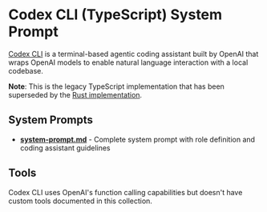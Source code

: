 # Codex CLI (TypeScript) System Prompt

[Codex CLI](https://github.com/openai/codex) is a terminal-based agentic coding assistant built by OpenAI that wraps OpenAI models to enable natural language interaction with a local codebase.

**Note**: This is the legacy TypeScript implementation that has been superseded by the [Rust implementation](../codex-rs/).

## System Prompts

- **[system-prompt.md](system-prompt.md)** - Complete system prompt with role definition and coding assistant guidelines

## Tools

Codex CLI uses OpenAI's function calling capabilities but doesn't have custom tools documented in this collection.